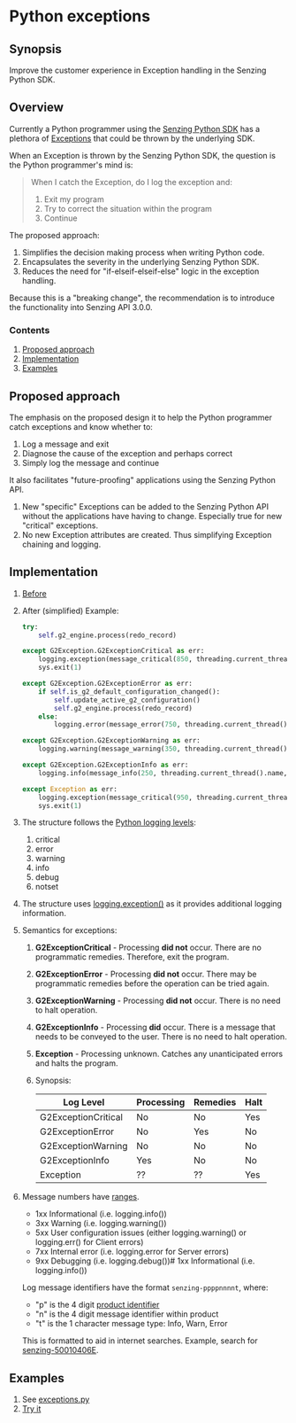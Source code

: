 # Python exceptions

## Synopsis

Improve the customer experience in Exception handling in the Senzing Python SDK.

## Overview

Currently a Python programmer using the
[Senzing Python SDK](https://github.com/Senzing/g2-sdk-python/tree/main/src/senzing)
has a plethora of
[Exceptions](https://github.com/Senzing/g2-sdk-python/blob/main/src/senzing/G2Exception.py)
that could be thrown by the underlying SDK.

When an Exception is thrown by the Senzing Python SDK,
the question is the Python programmer's mind is:

> When I catch the Exception, do I log the exception and:
>   1) Exit my program
>   2) Try to correct the situation within the program
>   3) Continue

The proposed approach:

1. Simplifies the decision making process when writing Python code.
1. Encapsulates the severity in the underlying Senzing Python SDK.
1. Reduces the need for "if-elseif-elseif-else" logic in the exception handling.

Because this is a "breaking change", the recommendation is to introduce the functionality into Senzing API 3.0.0.

### Contents

1. [Proposed approach](#proposed-approach)
1. [Implementation](#implementation)
1. [Examples](#examples)

## Proposed approach

The emphasis on the proposed design it to help the Python programmer catch exceptions and know whether to:

1. Log a message and exit
2. Diagnose the cause of the exception and perhaps correct
3. Simply log the message and continue

It also facilitates "future-proofing" applications using the Senzing Python API.

1. New "specific" Exceptions can be added to the Senzing Python API without the applications
   have having to change.  Especially true for new "critical" exceptions.
1. No new Exception attributes are created.  Thus simplifying Exception chaining and logging.

## Implementation

1. [Before](https://github.com/Senzing/redoer/blob/c3d3aeaf281d091d2ca370da1c5c56f54d736a66/redoer.py#L2061-L2083)

1. After (simplified)
   Example:

    ```python
    try:
        self.g2_engine.process(redo_record)

    except G2Exception.G2ExceptionCritical as err:
        logging.exception(message_critical(850, threading.current_thread().name, err, redo_record))
        sys.exit(1)

    except G2Exception.G2ExceptionError as err:
        if self.is_g2_default_configuration_changed():
            self.update_active_g2_configuration()
            self.g2_engine.process(redo_record)
        else:
            logging.error(message_error(750, threading.current_thread().name, err))

    except G2Exception.G2ExceptionWarning as err:
        logging.warning(message_warning(350, threading.current_thread().name, err, redo_record))

    except G2Exception.G2ExceptionInfo as err:
        logging.info(message_info(250, threading.current_thread().name, err, redo_record))

    except Exception as err:
        logging.exception(message_critical(950, threading.current_thread().name, err, redo_record))
        sys.exit(1)
    ```

1. The structure follows the [Python logging levels](https://docs.python.org/3/library/logging.html#logging-levels):
    1. critical
    1. error
    1. warning
    1. info
    1. debug
    1. notset
1. The structure uses [logging.exception()](https://docs.python.org/3/library/logging.html#logging.Logger.exception)
   as it provides additional logging information.

1. Semantics for exceptions:
    1. **G2ExceptionCritical** -
       Processing **did not** occur.
       There are no programmatic remedies.
       Therefore, exit the program.
    1. **G2ExceptionError** -
       Processing **did not** occur.
       There may be programmatic remedies before the operation can be tried again.
    1. **G2ExceptionWarning** -
       Processing **did not** occur.
       There is no need to halt operation.
    1. **G2ExceptionInfo** -
       Processing **did** occur.
       There is a message that needs to be conveyed to the user.
       There is no need to halt operation.
    1. **Exception** -
       Processing unknown.
       Catches any unanticipated errors and halts the program.
    1. Synopsis:

        | Log Level            | Processing | Remedies | Halt |
        |----------------------|------------|----------|------|
        | G2ExceptionCritical  | No         | No       | Yes  |
        | G2ExceptionError     | No         | Yes      | No   |
        | G2ExceptionWarning   | No         | No       | No   |
        | G2ExceptionInfo      | Yes        | No       | No   |
        | Exception            | ??         | ??       | Yes  |

1. Message numbers have
   [ranges](https://github.com/Senzing/stream-loader/blob/30c9fe591137793c063152cee04c0478523d7357/stream-loader.py#L892-L908).

    - 1xx Informational (i.e. logging.info())
    - 3xx Warning (i.e. logging.warning())
    - 5xx User configuration issues (either logging.warning() or logging.err() for Client errors)
    - 7xx Internal error (i.e. logging.error for Server errors)
    - 9xx Debugging (i.e. logging.debug())# 1xx Informational (i.e. logging.info())

   Log message identifiers have the format `senzing-ppppnnnnt`, where:

    - "p" is the 4 digit [product identifier](https://github.com/Senzing/knowledge-base/blob/master/lists/senzing-product-ids.md)
    - "n" is the 4 digit message identifier within product
    - "t" is the 1 character message type: Info, Warn, Error

   This is formatted to aid in internet searches.
   Example, search for [senzing-50010406E](https://www.google.com/search?channel=fs&client=ubuntu&q=senzing-50070896E).

## Examples

1. See [exceptions.py](python-exceptions/exceptions.py)
1. [Try it](https://code.labstack.com/gFysm75U)
